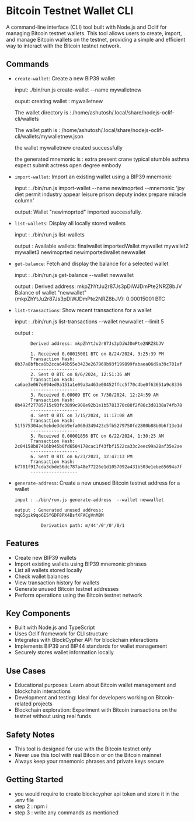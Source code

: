 # Bitcoin Testnet Wallet CLI

A command-line interface (CLI) tool built with Node.js and Oclif for managing Bitcoin testnet wallets. This tool allows users to create, import, and manage Bitcoin wallets on the testnet, providing a simple and efficient way to interact with the Bitcoin testnet network.

## Commands

- `create-wallet`: Create a new BIP39 wallet

  input: ./bin/run.js create-wallet --name mywalletnew

  ouput: creating wallet : mywalletnew

  The wallet directory is : /home/ashutosh/.local/share/nodejs-oclif-cli/wallets

  The wallet path is : /home/ashutosh/.local/share/nodejs-oclif-cli/wallets/mywalletnew.json

  the wallet mywalletnew created successfully

  the generated mnemonic is : extra present crane typical stumble asthma expect submit actress open degree embody

- `import-wallet`: Import an existing wallet using a BIP39 mnemonic

  input : ./bin/run.js import-wallet --name newimoprted --mnemonic 'joy diet permit industry appear leisure prison deputy index prepare miracle column'

  output: Wallet "newimoprted" imported successfully.

- `list-wallets`: Display all locally stored wallets

  input : ./bin/run.js list-wallets

  output : Available wallets:
  finalwallet
  importedWallet
  mywallet
  mywallet2
  mywallet3
  newimoprted
  newimportedwallet
  newwallet

- `get-balance`: Fetch and display the balance for a selected wallet

  input : ./bin/run.js get-balance --wallet newwallet

  output : Derived address: mkpZhYtJu2r87Js3pDiWJDmPte2NRZ8bJV
  Balance of wallet "newwallet" (mkpZhYtJu2r87Js3pDiWJDmPte2NRZ8bJV): 0.00015001 BTC

- `list-transactions`: Show recent transactions for a wallet

  input : ./bin/run.js list-transactions --wallet newwallet --limit 5

  output :

            Derived address: mkpZhYtJu2r87Js3pDiWJDmPte2NRZ8bJV

            1. Received 0.00015001 BTC on 8/24/2024, 3:25:39 PM
            Transaction Hash: 0b37a8bfbca6b2cca646b55e3423e267969b93f199899fabaea06d9a39c701af
            ------------------
            2. Sent 0 BTC on 8/6/2024, 12:51:36 AM
            Transaction Hash: ca6ae3e067e894ed9a151a1e09a3a463e00452ffcc5f70c4be0f63651a9c8336
            ------------------
            3. Received 0.00009 BTC on 7/30/2024, 12:24:59 AM
            Transaction Hash: 0b492f27785715c93fc3899c908e92b1e1b5781370c88f2f86c3d8138a74fb78
            ------------------
            4. Sent 0 BTC on 7/15/2024, 11:17:08 AM
            Transaction Hash: 51f575304ac6ebde3deb9efa068d349423c5fb5279750fd2800b88b0b6f13e1d
            ------------------
            5. Received 0.00001856 BTC on 6/22/2024, 1:30:25 AM
            Transaction Hash: 2c04158b87416b945b0fd6504178cac1f43fbf1522ca33c2eec99a28af35e2ae
            ------------------
            6. Sent 0 BTC on 6/23/2023, 12:47:13 PM
            Transaction Hash: b7701f917cda3cbde56dc787a48e77226e1d1057092a431b503e1ebe65694a7f
            ------------------

- `generate-address`: Create a new unused Bitcoin testnet address for a wallet

      input : ./bin/run.js generate-address  --wallet newwallet

      output : Generated unused address: mqG5gik9qo6ESfGDF8PX4BsfXFACgVnMBM

                Derivation path: m/44'/0'/0'/0/1

## Features

- Create new BIP39 wallets
- Import existing wallets using BIP39 mnemonic phrases
- List all wallets stored locally
- Check wallet balances
- View transaction history for wallets
- Generate unused Bitcoin testnet addresses
- Perform operations using the Bitcoin testnet network

## Key Components

- Built with Node.js and TypeScript
- Uses Oclif framework for CLI structure
- Integrates with BlockCypher API for blockchain interactions
- Implements BIP39 and BIP44 standards for wallet management
- Securely stores wallet information locally

## Use Cases

- Educational purposes: Learn about Bitcoin wallet management and blockchain interactions
- Development and testing: Ideal for developers working on Bitcoin-related projects
- Blockchain exploration: Experiment with Bitcoin transactions on the testnet without using real funds

## Safety Notes

- This tool is designed for use with the Bitcoin testnet only
- Never use this tool with real Bitcoin or on the Bitcoin mainnet
- Always keep your mnemonic phrases and private keys secure

## Getting Started

- you would require to create blockcypher api token and store it in the .env file
- step 2 : npm i
- step 3 : write any commands as mentioned
